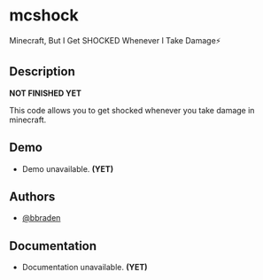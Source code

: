 # mcshock
Minecraft, But I Get SHOCKED Whenever I Take Damage⚡

## Description

**NOT FINISHED YET**

This code allows you to get shocked whenever you take damage in minecraft.


## Demo

- Demo unavailable. **(YET)**


## Authors

- [@bbraden](https://www.github.com/bbraden)


## Documentation

- Documentation unavailable. **(YET)**

